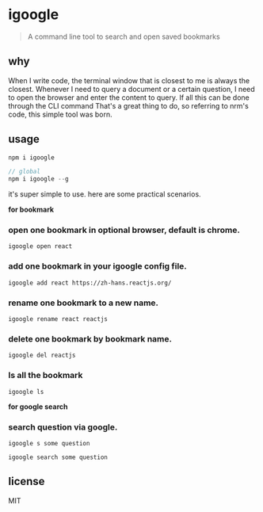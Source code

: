 # igoogle

> A command line tool to search and open saved bookmarks

## why

When I write code, the terminal window that is closest to me is always the closest. 
Whenever I need to query a document or a certain question, I need to open the browser and enter the content to query. 
If all this can be done through the CLI command That's a great thing to do, so referring to nrm's code, this simple tool was born.

## usage

```js
npm i igoogle

// global
npm i igoogle --g
```

it's super simple to use. here are some practical scenarios.

**for bookmark**

### open one bookmark in optional browser, default is chrome.

```shell
igoogle open react
```

### add one bookmark in your igoogle config file.

```shell
igoogle add react https://zh-hans.reactjs.org/
```

### rename one bookmark to a new name.

```shell
igoogle rename react reactjs
```

### delete one bookmark by bookmark name.

```shell
igoogle del reactjs
```

### ls all the bookmark

```shell
igoogle ls
```

**for google search**

### search question via google.

```shell
igoogle s some question

igoogle search some question
```

## license

MIT